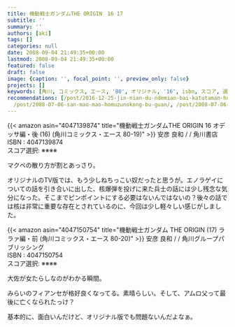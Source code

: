 ```yaml
---
title: 機動戦士ガンダムTHE ORIGIN　16 17
subtitle: ''
summary: ''
authors: [aki]
tags: []
categories: null
date: 2008-09-04 21:49:35+00:00
lastmod: 2008-09-04 21:49:35+00:00
featured: false
draft: false
image: {caption: '', focal_point: '', preview_only: false}
projects: []
keywords: [角川, コミックス, エース, '80', オリジナル, '16', isbn, スコア, 選択, 気分]
recommendations: [/post/2016-12-25-jin-nian-du-ndemian-bai-katutaman-hua-2016nian-bian/,
  /post/2008-07-06-san-mao-mao-homuzunokong-bu-guan/, /post/2008-07-06-nodamekantabire18-20/]
---
```

{{< amazon asin="4047139874" title="機動戦士ガンダムTHE ORIGIN 16 オデッサ編・後 (16) (角川コミックス・エース 80-19)" >}}
安彦 良和 / / 角川書店  
ISBN : 4047139874  
スコア選択: ※※※※  
  
マクベの散り方が割とあっさり。  
  
オリジナルのTV版では、もう少しねちっこい奴だったと思うが。エノラゲイについての話を引き合いに出した、核爆弾を投げに来た兵士の話には少し残念な気分になった。そこまでピンポイントにする必要はないんではないの？後々の話では核は非常に重要な存在とされているのに、今回は少し軽々しい感じがしました。  
  
 {{< amazon asin="4047150754" title="機動戦士ガンダム THE ORIGIN (17) ララァ編・前 (角川コミックス・エース 80-20)" >}}
安彦 良和 / / 角川グループパブリッシング  
ISBN : 4047150754  
スコア選択: ※※※※  
  
大佐が女たらしなのがわかる瞬間。  
  
みらいのフィアンセが格好良くなってる。素晴らしい。そして、アムロ父って最後に亡くなられたっけ？  
  
基本的に、面白いんだけど、オリジナル版でも問題ないんだよなぁ。




